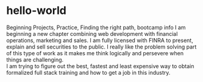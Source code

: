 # hello-world
Beginning Projects, Practice, Finding the right path, bootcamp info
I am beginning a new chapter combining web development with financial operations, marketing and sales. I am fully licensed with FINRA to present, explain and sell securities to the public. I really like the problem solving part of this type of work as it makes me think logically and persevere when things are challenging.  
I am trying to figure out the best, fastest and least expensive way to obtain formalized full stack training and how to get a job in this industry. 
